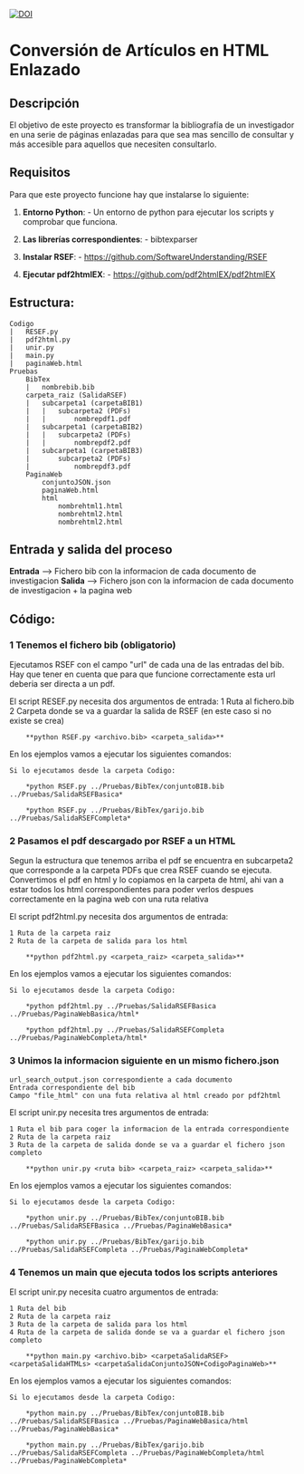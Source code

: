 [![DOI](https://zenodo.org/badge/DOI/10.5281/zenodo.15390107.svg)](https://doi.org/10.5281/zenodo.15390107)

# Conversión de Artículos en HTML Enlazado


## Descripción

El objetivo de este proyecto es transformar la bibliografía de un investigador en una serie de páginas enlazadas para que sea mas sencillo de consultar y más accesible para aquellos que necesiten consultarlo.


## Requisitos

Para que este proyecto funcione hay que instalarse lo siguiente:

1. **Entorno Python**:
       -  Un entorno de python para ejecutar los scripts y comprobar que funciona.

2. **Las librerías correspondientes**:
       - bibtexparser

3. **Instalar RSEF**:
	   - https://github.com/SoftwareUnderstanding/RSEF 

4. **Ejecutar pdf2htmlEX**:
	   - https://github.com/pdf2htmlEX/pdf2htmlEX


## Estructura:

	Codigo
	|	RESEF.py
	|	pdf2html.py
	|	unir.py
	|	main.py
	|	paginaWeb.html
	Pruebas
		BibTex
		|	nombrebib.bib 
		carpeta_raiz (SalidaRSEF)
		|	subcarpeta1 (carpetaBIB1)
		|	|	subcarpeta2 (PDFs)
		|	|		nombrepdf1.pdf
		|	subcarpeta1 (carpetaBIB2)
		|	|	subcarpeta2 (PDFs)
		|	|		nombrepdf2.pdf
		|	subcarpeta1 (carpetaBIB3)
		|		subcarpeta2 (PDFs)
		|			nombrepdf3.pdf
		PaginaWeb 
			conjuntoJSON.json
			paginaWeb.html
			html
				nombrehtml1.html
				nombrehtml2.html
				nombrehtml2.html


## Entrada y salida del proceso

**Entrada** --> Fichero bib con la informacion de cada documento de investigacion
**Salida** --> Fichero json con la informacion de cada documento de investigacion + la pagina web


## Código:

### 1 Tenemos el fichero bib (obligatorio)

Ejecutamos RSEF con el campo "url" de cada una de las entradas del bib.
Hay que tener en cuenta que para que funcione correctamente esta url deberia ser directa a un pdf.

El script RESEF.py necesita dos argumentos de entrada:
	1 Ruta al fichero.bib
	2 Carpeta donde se va a guardar la salida de RSEF (en este caso si no existe se crea)
 
		**python RSEF.py <archivo.bib> <carpeta_salida>**
	
En los ejemplos vamos a ejecutar los siguientes comandos:

	Si lo ejecutamos desde la carpeta Codigo:
	
		*python RSEF.py ../Pruebas/BibTex/conjuntoBIB.bib ../Pruebas/SalidaRSEFBasica*
		
		*python RSEF.py ../Pruebas/BibTex/garijo.bib ../Pruebas/SalidaRSEFCompleta*
	
### 2 Pasamos el pdf descargado por RSEF a un HTML

Segun la estructura que tenemos arriba el pdf se encuentra en subcarpeta2 que corresponde a la carpeta PDFs que crea RSEF cuando se ejecuta.
Convertimos el pdf en html y lo copiamos en la carpeta de html, ahi van a estar todos los html correspondientes para poder verlos despues correctamente en la pagina web con una ruta relativa

El script pdf2html.py necesita dos argumentos de entrada:

	1 Ruta de la carpeta raiz 
	2 Ruta de la carpeta de salida para los html
 
		**python pdf2html.py <carpeta_raiz> <carpeta_salida>**
	
En los ejemplos vamos a ejecutar los siguientes comandos:

	Si lo ejecutamos desde la carpeta Codigo:
	
		*python pdf2html.py ../Pruebas/SalidaRSEFBasica ../Pruebas/PaginaWebBasica/html*
		
		*python pdf2html.py ../Pruebas/SalidaRSEFCompleta ../Pruebas/PaginaWebCompleta/html*
	
### 3 Unimos la informacion siguiente en un mismo fichero.json

	url_search_output.json correspondiente a cada documento
	Entrada correspondiente del bib
	Campo "file_html" con una futa relativa al html creado por pdf2html

El script unir.py necesita tres argumentos de entrada:

	1 Ruta el bib para coger la informacion de la entrada correspondiente
	2 Ruta de la carpeta raiz 
	3 Ruta de la carpeta de salida donde se va a guardar el fichero json completo

		**python unir.py <ruta bib> <carpeta_raiz> <carpeta_salida>**
	
En los ejemplos vamos a ejecutar los siguientes comandos:

	Si lo ejecutamos desde la carpeta Codigo:

		*python unir.py ../Pruebas/BibTex/conjuntoBIB.bib ../Pruebas/SalidaRSEFBasica ../Pruebas/PaginaWebBasica*
		
		*python unir.py ../Pruebas/BibTex/garijo.bib ../Pruebas/SalidaRSEFCompleta ../Pruebas/PaginaWebCompleta*
	
### 4 Tenemos un main que ejecuta todos los scripts anteriores

El script unir.py necesita cuatro argumentos de entrada:

	1 Ruta del bib 
	2 Ruta de la carpeta raiz 
	3 Ruta de la carpeta de salida para los html
	4 Ruta de la carpeta de salida donde se va a guardar el fichero json completo

		**python main.py <archivo.bib> <carpetaSalidaRSEF> <carpetaSalidaHTMLs> <carpetaSalidaConjuntoJSON+CodigoPaginaWeb>**

En los ejemplos vamos a ejecutar los siguientes comandos:

	Si lo ejecutamos desde la carpeta Codigo:
	
		*python main.py ../Pruebas/BibTex/conjuntoBIB.bib ../Pruebas/SalidaRSEFBasica ../Pruebas/PaginaWebBasica/html ../Pruebas/PaginaWebBasica*
		
		*python main.py ../Pruebas/BibTex/garijo.bib ../Pruebas/SalidaRSEFCompleta ../Pruebas/PaginaWebCompleta/html ../Pruebas/PaginaWebCompleta*
